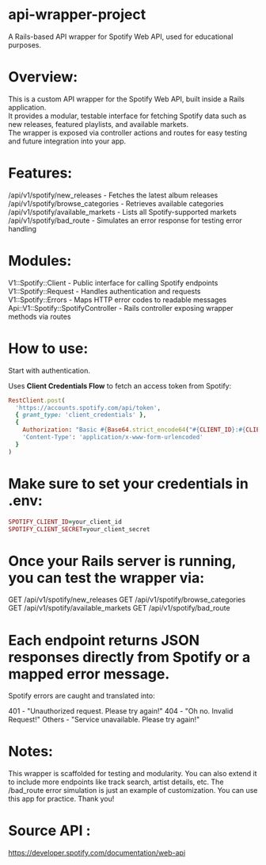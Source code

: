 # api-wrapper-project
A Rails-based API wrapper for Spotify Web API, used for educational purposes.

# Overview:
This is a custom API wrapper for the Spotify Web API, built inside a Rails application.  
It provides a modular, testable interface for fetching Spotify data such as new releases, featured playlists, and available markets.  
The wrapper is exposed via controller actions and routes for easy testing and future integration into your app.

# Features:
/api/v1/spotify/new_releases - Fetches the latest album releases  
/api/v1/spotify/browse_categories - Retrieves available categories 
/api/v1/spotify/available_markets - Lists all Spotify-supported markets  
/api/v1/spotify/bad_route - Simulates an error response for testing error handling

# Modules:
V1::Spotify::Client - Public interface for calling Spotify endpoints  
V1::Spotify::Request - Handles authentication and requests  
V1::Spotify::Errors - Maps HTTP error codes to readable messages  
Api::V1::Spotify::SpotifyController - Rails controller exposing wrapper methods via routes

# How to use:
Start with authentication.

Uses **Client Credentials Flow** to fetch an access token from Spotify:
```ruby
RestClient.post(
  'https://accounts.spotify.com/api/token',
  { grant_type: 'client_credentials' },
  {
    Authorization: "Basic #{Base64.strict_encode64("#{CLIENT_ID}:#{CLIENT_SECRET}")}",
    'Content-Type': 'application/x-www-form-urlencoded'
  }
)
```

# Make sure to set your credentials in .env:
```ruby
SPOTIFY_CLIENT_ID=your_client_id
SPOTIFY_CLIENT_SECRET=your_client_secret
```

# Once your Rails server is running, you can test the wrapper via:

GET /api/v1/spotify/new_releases
GET /api/v1/spotify/browse_categories
GET /api/v1/spotify/available_markets
GET /api/v1/spotify/bad_route

# Each endpoint returns JSON responses directly from Spotify or a mapped error message.


Spotify errors are caught and translated into:

401 - "Unauthorized request. Please try again!"
404 - "Oh no. Invalid Request!"
Others - "Service unavailable. Please try again!"

# Notes:

This wrapper is scaffolded for testing and modularity. You can also extend it to include more endpoints like track search, artist details, etc. The /bad_route error simulation is just an example of customization. You can use this app for practice. Thank you!

# Source API :
https://developer.spotify.com/documentation/web-api